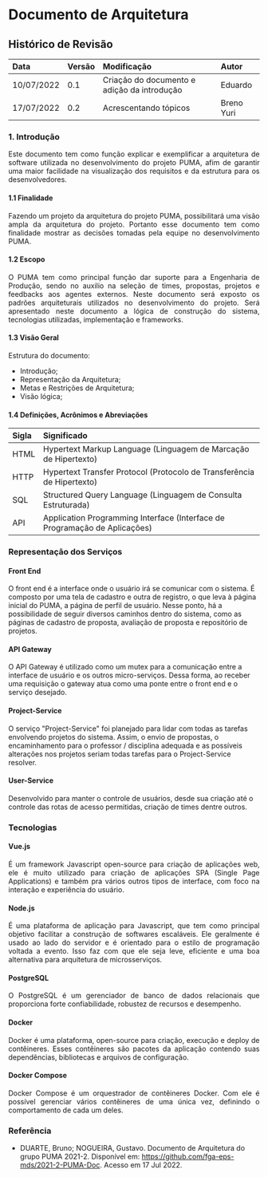 # Documento de Arquitetura

## Histórico de Revisão

| Data | Versão | Modificação | Autor |
| :-- | :-- | :-- | :-- |
| 10/07/2022 | 0.1 | Criação do documento e adição da introdução | Eduardo    |
| 17/07/2022 | 0.2 | Acrescentando tópicos                       | Breno Yuri | 

### 1. Introdução  

<p  align="justify">    Este documento tem como função explicar e exemplificar a arquitetura de software utilizada no desenvolvimento do projeto PUMA, afim de garantir uma maior facilidade na visualização dos requisitos e da estrutura para os desenvolvedores.</p>

#### 1.1 Finalidade  

<p  align="justify">    Fazendo um projeto da arquitetura do projeto PUMA, possibilitará uma visão ampla da arquitetura do projeto. Portanto esse documento tem como finalidade mostrar as decisões tomadas pela equipe no desenvolvimento PUMA.</p>

#### 1.2 Escopo

<p  align="justify">    O PUMA tem como principal função dar suporte para a Engenharia de Produção, sendo no auxilio na seleção de times, propostas, projetos e feedbacks aos agentes externos. Neste documento será exposto os padrões arquiteturais utilizados no desenvolvimento do projeto. Será apresentado neste documento a lógica de construção do sistema, tecnologias utilizadas, implementação e frameworks.</p>

#### 1.3 Visão Geral

Estrutura do documento:  

* Introdução;
* Representação da Arquitetura; 
* Metas e Restrições de Arquitetura;
* Visão lógica;


#### 1.4 Definições, Acrônimos e Abreviações

| Sigla       | Significado |
| :---------  | :-----      | 
| HTML	| Hypertext Markup Language (Linguagem de Marcação de Hipertexto) |
| HTTP  | Hypertext Transfer Protocol (Protocolo de Transferência de Hipertexto)|
| SQL   | Structured Query Language (Linguagem de Consulta Estruturada) |
| API   | Application Programming Interface (Interface de Programação de Aplicações)|


### Representação dos Serviços

#### Front End

<p> O front end é a interface onde o usuário irá se comunicar com o sistema. É composto por uma tela de cadastro e outra de registro, o que leva à página inicial do PUMA, a página de perfil de usuário. Nesse ponto, há a possibilidade de seguir diversos caminhos dentro do sistema, como as páginas de cadastro de proposta, avaliação de proposta e repositório de projetos.
</p>

#### API Gateway

<p> O API Gateway é utilizado como um mutex para a comunicação entre a interface de usuário e os outros micro-serviços. Dessa forma, ao receber uma requisição o gateway atua como uma ponte entre o front end e o serviço desejado.
</p>

#### Project-Service

<p>    O serviço "Project-Service" foi planejado para lidar com todas as tarefas envolvendo projetos do sistema. Assim, o envio de propostas, o encaminhamento para o professor / disciplina adequada e as possíveis alterações nos projetos seriam todas tarefas para o Project-Service resolver.
</p>

#### User-Service
<p> Desenvolvido para manter o controle de usuários, desde sua criação até o controle das rotas de acesso permitidas, criação de times dentre outros. </p>

### Tecnologias

#### Vue.js 
<p  align="justify">    É um framework Javascript open-source para criação de aplicações web, ele é muito utilizado para criação de aplicações SPA (Single Page Applications) e também pra vários outros tipos de interface, com foco na interação e experiência do usuário.
</p>

#### Node.js
<p  align="justify">    É uma plataforma de aplicação para Javascript, que tem como principal objetivo facilitar a construção de softwares escaláveis. Ele geralmente é usado ao lado do servidor e é orientado para o estilo de programação voltada a evento. Isso faz com que ele seja leve, eficiente e uma boa alternativa para arquitetura de microsserviços.
</p>

#### PostgreSQL 
<p  align="justify">    O PostgreSQL é um gerenciador de banco de dados relacionais que proporciona forte confiabilidade, robustez de recursos e desempenho.
</p>

#### Docker
<p  align="justify">    Docker é uma plataforma, open-source para criação, execução e deploy de contêineres. Esses contêineres são pacotes da aplicação contendo suas dependências, bibliotecas e arquivos de configuração.
</p>

#### Docker Compose
<p  align="justify">    Docker Compose é um orquestrador de contêineres Docker. Com ele é possível gerenciar vários contêineres de uma única vez, definindo o comportamento de cada um deles.
</p>


### Referência 

* DUARTE, Bruno; NOGUEIRA, Gustavo. Documento de Arquitetura do grupo PUMA 2021-2. Disponível em: https://github.com/fga-eps-mds/2021-2-PUMA-Doc. Acesso em 17 Jul 2022.